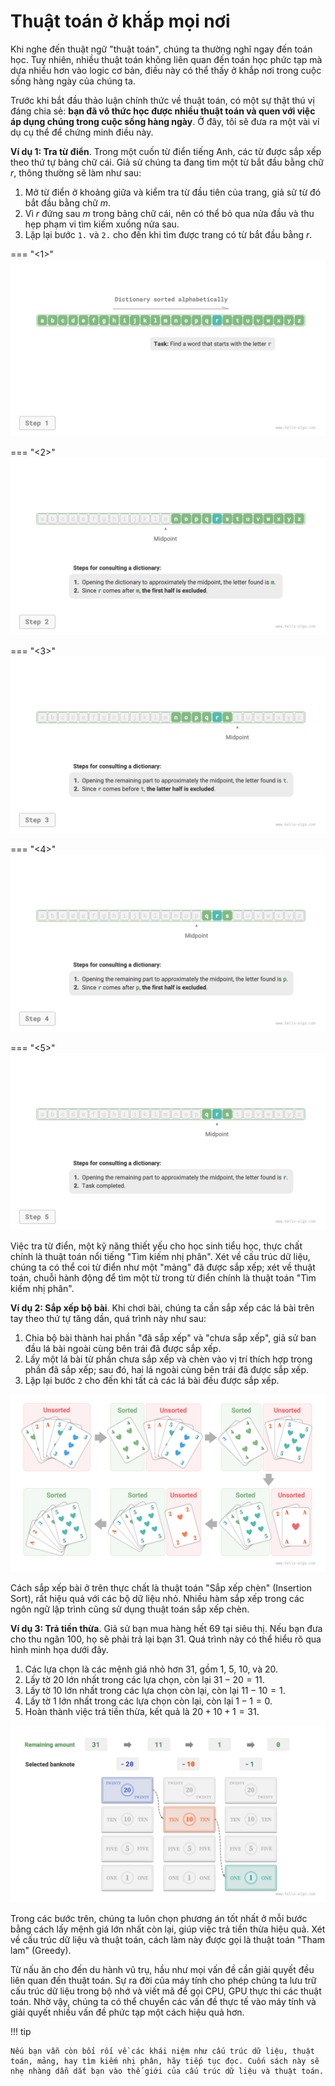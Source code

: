 # Thuật toán ở khắp mọi nơi

Khi nghe đến thuật ngữ "thuật toán", chúng ta thường nghĩ ngay đến toán học. Tuy nhiên, nhiều thuật toán không liên quan đến toán học phức tạp mà dựa nhiều hơn vào logic cơ bản, điều này có thể thấy ở khắp nơi trong cuộc sống hàng ngày của chúng ta.

Trước khi bắt đầu thảo luận chính thức về thuật toán, có một sự thật thú vị đáng chia sẻ: **bạn đã vô thức học được nhiều thuật toán và quen với việc áp dụng chúng trong cuộc sống hàng ngày**. Ở đây, tôi sẽ đưa ra một vài ví dụ cụ thể để chứng minh điều này.

**Ví dụ 1: Tra từ điển**. Trong một cuốn từ điển tiếng Anh, các từ được sắp xếp theo thứ tự bảng chữ cái. Giả sử chúng ta đang tìm một từ bắt đầu bằng chữ $r$, thông thường sẽ làm như sau:

1. Mở từ điển ở khoảng giữa và kiểm tra từ đầu tiên của trang, giả sử từ đó bắt đầu bằng chữ $m$.
2. Vì $r$ đứng sau $m$ trong bảng chữ cái, nên có thể bỏ qua nửa đầu và thu hẹp phạm vi tìm kiếm xuống nửa sau.
3. Lặp lại bước `1.` và `2.` cho đến khi tìm được trang có từ bắt đầu bằng $r$.

=== "<1>"
    ![Quá trình tra từ điển](algorithms_are_everywhere.assets/binary_search_dictionary_step1.png)

=== "<2>"
    ![Tìm kiếm nhị phân trong từ điển bước 2](algorithms_are_everywhere.assets/binary_search_dictionary_step2.png)

=== "<3>"
    ![Tìm kiếm nhị phân trong từ điển bước 3](algorithms_are_everywhere.assets/binary_search_dictionary_step3.png)

=== "<4>"
    ![Tìm kiếm nhị phân trong từ điển bước 4](algorithms_are_everywhere.assets/binary_search_dictionary_step4.png)

=== "<5>"
    ![Tìm kiếm nhị phân trong từ điển bước 5](algorithms_are_everywhere.assets/binary_search_dictionary_step5.png)

Việc tra từ điển, một kỹ năng thiết yếu cho học sinh tiểu học, thực chất chính là thuật toán nổi tiếng "Tìm kiếm nhị phân". Xét về cấu trúc dữ liệu, chúng ta có thể coi từ điển như một "mảng" đã được sắp xếp; xét về thuật toán, chuỗi hành động để tìm một từ trong từ điển chính là thuật toán "Tìm kiếm nhị phân".

**Ví dụ 2: Sắp xếp bộ bài**. Khi chơi bài, chúng ta cần sắp xếp các lá bài trên tay theo thứ tự tăng dần, quá trình này như sau:

1. Chia bộ bài thành hai phần "đã sắp xếp" và "chưa sắp xếp", giả sử ban đầu lá bài ngoài cùng bên trái đã được sắp xếp.
2. Lấy một lá bài từ phần chưa sắp xếp và chèn vào vị trí thích hợp trong phần đã sắp xếp; sau đó, hai lá ngoài cùng bên trái đã được sắp xếp.
3. Lặp lại bước `2` cho đến khi tất cả các lá bài đều được sắp xếp.

![Quá trình sắp xếp bộ bài](algorithms_are_everywhere.assets/playing_cards_sorting.png)

Cách sắp xếp bài ở trên thực chất là thuật toán "Sắp xếp chèn" (Insertion Sort), rất hiệu quả với các bộ dữ liệu nhỏ. Nhiều hàm sắp xếp trong các ngôn ngữ lập trình cũng sử dụng thuật toán sắp xếp chèn.

**Ví dụ 3: Trả tiền thừa**. Giả sử bạn mua hàng hết $69$ tại siêu thị. Nếu bạn đưa cho thu ngân $100$, họ sẽ phải trả lại bạn $31$. Quá trình này có thể hiểu rõ qua hình minh họa dưới đây.

1. Các lựa chọn là các mệnh giá nhỏ hơn $31$, gồm $1$, $5$, $10$, và $20$.
2. Lấy tờ $20$ lớn nhất trong các lựa chọn, còn lại $31 - 20 = 11$.
3. Lấy tờ $10$ lớn nhất trong các lựa chọn còn lại, còn lại $11 - 10 = 1$.
4. Lấy tờ $1$ lớn nhất trong các lựa chọn còn lại, còn lại $1 - 1 = 0$.
5. Hoàn thành việc trả tiền thừa, kết quả là $20 + 10 + 1 = 31$.

![Quá trình trả tiền thừa](algorithms_are_everywhere.assets/greedy_change.png)

Trong các bước trên, chúng ta luôn chọn phương án tốt nhất ở mỗi bước bằng cách lấy mệnh giá lớn nhất còn lại, giúp việc trả tiền thừa hiệu quả. Xét về cấu trúc dữ liệu và thuật toán, cách làm này được gọi là thuật toán "Tham lam" (Greedy).

Từ nấu ăn cho đến du hành vũ trụ, hầu như mọi vấn đề cần giải quyết đều liên quan đến thuật toán. Sự ra đời của máy tính cho phép chúng ta lưu trữ cấu trúc dữ liệu trong bộ nhớ và viết mã để gọi CPU, GPU thực thi các thuật toán. Nhờ vậy, chúng ta có thể chuyển các vấn đề thực tế vào máy tính và giải quyết nhiều vấn đề phức tạp một cách hiệu quả hơn.

!!! tip

    Nếu bạn vẫn còn bối rối về các khái niệm như cấu trúc dữ liệu, thuật toán, mảng, hay tìm kiếm nhị phân, hãy tiếp tục đọc. Cuốn sách này sẽ nhẹ nhàng dẫn dắt bạn vào thế giới của cấu trúc dữ liệu và thuật toán.

